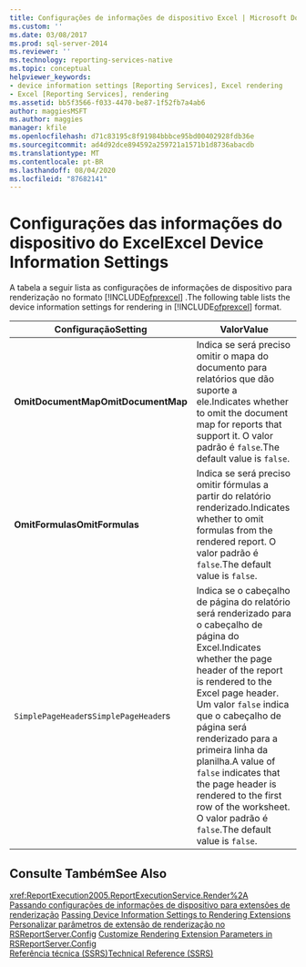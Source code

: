 ```yaml
---
title: Configurações de informações de dispositivo Excel | Microsoft Docs
ms.custom: ''
ms.date: 03/08/2017
ms.prod: sql-server-2014
ms.reviewer: ''
ms.technology: reporting-services-native
ms.topic: conceptual
helpviewer_keywords:
- device information settings [Reporting Services], Excel rendering
- Excel [Reporting Services], rendering
ms.assetid: bb5f3566-f033-4470-be87-1f52fb7a4ab6
author: maggiesMSFT
ms.author: maggies
manager: kfile
ms.openlocfilehash: d71c83195c8f91984bbbce95bd00402928fdb36e
ms.sourcegitcommit: ad4d92dce894592a259721a1571b1d8736abacdb
ms.translationtype: MT
ms.contentlocale: pt-BR
ms.lasthandoff: 08/04/2020
ms.locfileid: "87682141"
---
```

# <a name="excel-device-information-settings"></a><span data-ttu-id="4bc40-102">Configurações das informações do dispositivo do Excel</span><span class="sxs-lookup"><span data-stu-id="4bc40-102">Excel Device Information Settings</span></span>
  <span data-ttu-id="4bc40-103">A tabela a seguir lista as configurações de informações de dispositivo para renderização no formato [!INCLUDE[ofprexcel](../includes/ofprexcel-md.md)] .</span><span class="sxs-lookup"><span data-stu-id="4bc40-103">The following table lists the device information settings for rendering in [!INCLUDE[ofprexcel](../includes/ofprexcel-md.md)] format.</span></span>  
  
|<span data-ttu-id="4bc40-104">Configuração</span><span class="sxs-lookup"><span data-stu-id="4bc40-104">Setting</span></span>|<span data-ttu-id="4bc40-105">Valor</span><span class="sxs-lookup"><span data-stu-id="4bc40-105">Value</span></span>|  
|-------------|-----------|  
|<span data-ttu-id="4bc40-106">**OmitDocumentMap**</span><span class="sxs-lookup"><span data-stu-id="4bc40-106">**OmitDocumentMap**</span></span>|<span data-ttu-id="4bc40-107">Indica se será preciso omitir o mapa do documento para relatórios que dão suporte a ele.</span><span class="sxs-lookup"><span data-stu-id="4bc40-107">Indicates whether to omit the document map for reports that support it.</span></span> <span data-ttu-id="4bc40-108">O valor padrão é `false`.</span><span class="sxs-lookup"><span data-stu-id="4bc40-108">The default value is `false`.</span></span>|  
|<span data-ttu-id="4bc40-109">**OmitFormulas**</span><span class="sxs-lookup"><span data-stu-id="4bc40-109">**OmitFormulas**</span></span>|<span data-ttu-id="4bc40-110">Indica se será preciso omitir fórmulas a partir do relatório renderizado.</span><span class="sxs-lookup"><span data-stu-id="4bc40-110">Indicates whether to omit formulas from the rendered report.</span></span> <span data-ttu-id="4bc40-111">O valor padrão é `false`.</span><span class="sxs-lookup"><span data-stu-id="4bc40-111">The default value is `false`.</span></span>|  
|<span data-ttu-id="4bc40-112">`SimplePageHeade`rs</span><span class="sxs-lookup"><span data-stu-id="4bc40-112">`SimplePageHeade`rs</span></span>|<span data-ttu-id="4bc40-113">Indica se o cabeçalho de página do relatório será renderizado para o cabeçalho de página do Excel.</span><span class="sxs-lookup"><span data-stu-id="4bc40-113">Indicates whether the page header of the report is rendered to the Excel page header.</span></span> <span data-ttu-id="4bc40-114">Um valor `false` indica que o cabeçalho de página será renderizado para a primeira linha da planilha.</span><span class="sxs-lookup"><span data-stu-id="4bc40-114">A value of `false` indicates that the page header is rendered to the first row of the worksheet.</span></span> <span data-ttu-id="4bc40-115">O valor padrão é `false`.</span><span class="sxs-lookup"><span data-stu-id="4bc40-115">The default value is `false`.</span></span>|  
  
## <a name="see-also"></a><span data-ttu-id="4bc40-116">Consulte Também</span><span class="sxs-lookup"><span data-stu-id="4bc40-116">See Also</span></span>  
 <xref:ReportExecution2005.ReportExecutionService.Render%2A>   
 <span data-ttu-id="4bc40-117">[Passando configurações de informações de dispositivo para extensões de renderização](report-server-web-service/net-framework/passing-device-information-settings-to-rendering-extensions.md) </span><span class="sxs-lookup"><span data-stu-id="4bc40-117">[Passing Device Information Settings to Rendering Extensions](report-server-web-service/net-framework/passing-device-information-settings-to-rendering-extensions.md) </span></span>  
 <span data-ttu-id="4bc40-118">[Personalizar parâmetros de extensão de renderização no RSReportServer.Config](customize-rendering-extension-parameters-in-rsreportserver-config.md) </span><span class="sxs-lookup"><span data-stu-id="4bc40-118">[Customize Rendering Extension Parameters in RSReportServer.Config](customize-rendering-extension-parameters-in-rsreportserver-config.md) </span></span>  
 [<span data-ttu-id="4bc40-119">Referência técnica &#40;SSRS&#41;</span><span class="sxs-lookup"><span data-stu-id="4bc40-119">Technical Reference &#40;SSRS&#41;</span></span>](../../2014/reporting-services/technical-reference-ssrs.md)  
  
  

